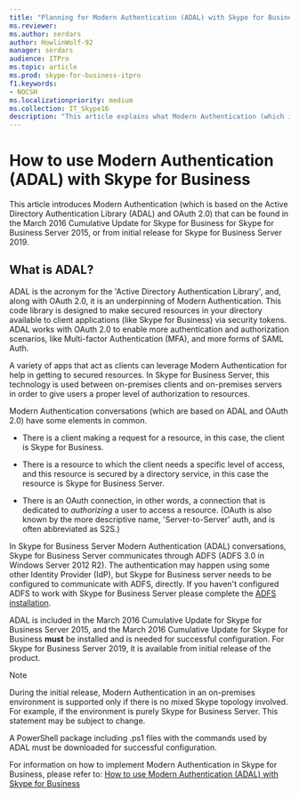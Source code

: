 ```yaml
---
title: "Planning for Modern Authentication (ADAL) with Skype for Business"
ms.reviewer: 
ms.author: serdars
author: HowlinWolf-92
manager: serdars
audience: ITPro
ms.topic: article
ms.prod: skype-for-business-itpro
f1.keywords:
- NOCSH
ms.localizationpriority: medium
ms.collection: IT_Skype16
description: "This article explains what Modern Authentication (which is based on the Active Directory Authentication Library (ADAL) and OAuth 2.0) is."
---
```


# How to use Modern Authentication (ADAL) with Skype for Business
 
This article introduces Modern Authentication (which is based on the Active Directory Authentication Library (ADAL) and OAuth 2.0) that can be found in the March 2016 Cumulative Update for Skype for Business for Skype for Business Server 2015, or from initial release for Skype for Business Server 2019.
  
## What is ADAL?

ADAL is the acronym for the 'Active Directory Authentication Library', and, along with OAuth 2.0, it is an underpinning of Modern Authentication. This code library is designed to make secured resources in your directory available to client applications (like Skype for Business) via security tokens. ADAL works with OAuth 2.0 to enable more authentication and authorization scenarios, like Multi-factor Authentication (MFA), and more forms of SAML Auth.
  
A variety of apps that act as clients can leverage Modern Authentication for help in getting to secured resources. In Skype for Business Server, this technology is used between on-premises clients and on-premises servers in order to give users a proper level of authorization to resources.
  
Modern Authentication conversations (which are based on ADAL and OAuth 2.0) have some elements in common.
  
- There is a client making a request for a resource, in this case, the client is Skype for Business.
    
- There is a resource to which the client needs a specific level of access, and this resource is secured by a directory service, in this case the resource is Skype for Business Server.
    
- There is an OAuth connection, in other words, a connection that is dedicated to  *authorizing*  a user to access a resource. (OAuth is also known by the more descriptive name, 'Server-to-Server' auth, and is often abbreviated as S2S.)
    
In Skype for Business Server Modern Authentication (ADAL) conversations, Skype for Business Server communicates through ADFS (ADFS 3.0 in Windows Server 2012 R2). The authentication may happen using some other Identity Provider (IdP), but Skype for Business server needs to be configured to communicate with ADFS, directly. If you haven't configured ADFS to work with Skype for Business Server please complete the [ADFS installation](/previous-versions/windows/it-pro/windows-server-2008-R2-and-2008/dd727938(v=ws.10)).
  
ADAL is included in the March 2016 Cumulative Update for Skype for Business Server 2015, and the March 2016 Cumulative Update for Skype for Business **must** be installed and is needed for successful configuration. For Skype for Business Server 2019, it is available from initial release of the product.
  
> [!NOTE]
> During the initial release, Modern Authentication in an on-premises environment is supported only if there is no mixed Skype topology involved. For example, if the environment is purely Skype for Business Server. This statement may be subject to change. 
  
A PowerShell package including .ps1 files with the commands used by ADAL must be downloaded for successful configuration.

For information on how to implement Modern Authentication in Skype for Business, please refer to: [How to use Modern Authentication (ADAL) with Skype for Business](/microsoft-365/enterprise/hybrid-modern-auth-overview)